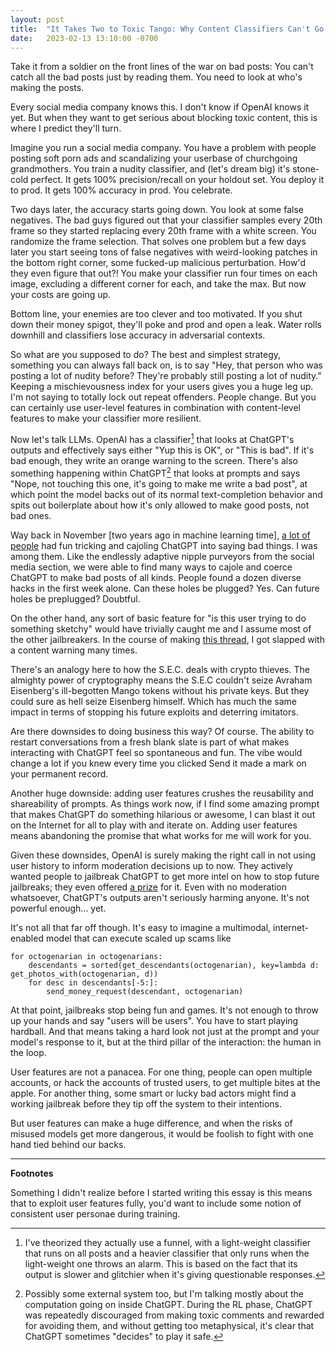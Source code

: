 ```yaml
---
layout: post
title:  "It Takes Two to Toxic Tango: Why Content Classifiers Can't Go It Alone"
date:   2023-02-13 13:10:00 -0700
---
```

Take it from a soldier on the front lines of the war on bad posts: You can't catch all the bad posts just by reading them. You need to look at who's making the posts.

Every social media company knows this. I don't know if OpenAI knows it yet. But when they want to get serious about blocking toxic content, this is where I predict they'll turn.

Imagine you run a social media company. You have a problem with people posting soft porn ads and scandalizing your userbase of churchgoing grandmothers. You train a nudity classifier, and (let's dream big) it's stone-cold perfect. It gets 100% precision/recall on your holdout set. You deploy it to prod. It gets 100% accuracy in prod. You celebrate.

Two days later, the accuracy starts going down. You look at some false negatives. The bad guys figured out that your classifier samples every 20th frame so they started replacing every 20th frame with a white screen. You randomize the frame selection. That solves one problem but a few days later you start seeing tons of false negatives with weird-looking patches in the bottom right corner, some fucked-up malicious perturbation. How'd they even figure that out?! You make your classifier run four times on each image, excluding a different corner for each, and take the max. But now your costs are going up.

Bottom line, your enemies are too clever and too motivated. If you shut down their money spigot, they'll poke and prod and open a leak. Water rolls downhill and classifiers lose accuracy in adversarial contexts.

So what are you supposed to do? The best and simplest strategy, something you can always fall back on, is to say "Hey, that person who was posting a lot of nudity before? They're probably still posting a lot of nudity." Keeping a mischievousness index for your users gives you a huge leg up. I'm not saying to totally lock out repeat offenders. People change. But you can certainly use user-level features in combination with content-level features to make your classifier more resilient.

Now let's talk LLMs. OpenAI has a classifier[^1] that looks at ChatGPT's outputs and effectively says either "Yup this is OK", or "This is bad". If it's bad enough, they write an orange warning to the screen. There's also something happening within ChatGPT[^2] that looks at prompts and says "Nope, not touching this one, it's going to make me write a bad post", at which point the model backs out of its normal text-completion behavior and spits out boilerplate about how it's only allowed to make good posts, not bad ones.

Way back in November [two years ago in machine learning time], [a lot of people](https://twitter.com/zswitten/status/1598380220943593472) had fun tricking and cajoling ChatGPT into saying bad things. I was among them. Like the endlessly adaptive nipple purveyors from the social media section, we were able to find many ways to cajole and coerce ChatGPT to make bad posts of all kinds. People found a dozen diverse hacks in the first week alone. Can these holes be plugged? Yes. Can future holes be preplugged? Doubtful. 

On the other hand, any sort of basic feature for "is this user trying to do something sketchy" would have trivially caught me and I assume most of the other jailbreakers. In the course of making [this thread](https://twitter.com/zswitten/status/1598088267789787136), I got slapped with a content warning many times.

There's an analogy here to how the S.E.C. deals with crypto thieves. The almighty power of cryptography means the S.E.C couldn't seize Avraham Eisenberg's ill-begotten Mango tokens without his private keys. But they could sure as hell seize Eisenberg himself. Which has much the same impact in terms of stopping his future exploits and deterring imitators.

Are there downsides to doing business this way? Of course. The ability to restart conversations from a fresh blank slate is part of what makes interacting with ChatGPT feel so spontaneous and fun. The vibe would change a lot if you knew every time you clicked Send it made a mark on your permanent record.

Another huge downside: adding user features crushes the reusability and shareability of prompts. As things work now, if I find some amazing prompt that makes ChatGPT do something hilarious or awesome, I can blast it out on the Internet for all to play with and iterate on. Adding user features means abandoning the promise that what works for me will work for you.

Given these downsides, OpenAI is surely making the right call in not using user history to inform moderation decisions up to now. They actively wanted people to jailbreak ChatGPT to get more intel on how to stop future jailbreaks; they even offered [a prize](https://cdn.openai.com/chatgpt/chatgpt-feedback-contest.pdf) for it. Even with no moderation whatsoever, ChatGPT's outputs aren't seriously harming anyone. It's not powerful enough... yet.

It's not all that far off though. It's easy to imagine a multimodal, internet-enabled model that can execute scaled up scams like

```
for octogenarian in octogenarians:
    descendants = sorted(get_descendants(octogenarian), key=lambda d: get_photos_with(octogenarian, d))
    for desc in descendants[-5:]:
        send_money_request(descendant, octogenarian)
```

At that point, jailbreaks stop being fun and games. It's not enough to throw up your hands and say "users will be users". You have to start playing hardball. And that means taking a hard look not just at the prompt and your model's response to it, but at the third pillar of the interaction: the human in the loop.

User features are not a panacea. For one thing, people can open multiple accounts, or hack the accounts of trusted users, to get multiple bites at the apple. For another thing, some smart or lucky bad actors might find a working jailbreak before they tip off the system to their intentions.

But user features can make a huge difference, and when the risks of misused models get more dangerous, it would be foolish to fight with one hand tied behind our backs.

---

**Footnotes**

[^1]: I've theorized they actually use a funnel, with a light-weight classifier that runs on all posts and a heavier classifier that only runs when the light-weight one throws an alarm. This is based on the fact that its output is slower and glitchier when it's giving questionable responses.
[^2]: Possibly some external system too, but I'm talking mostly about the computation going on inside ChatGPT. During the RL phase, ChatGPT was repeatedly discouraged from making toxic comments and rewarded for avoiding them, and without getting too metaphysical, it's clear that ChatGPT sometimes "decides" to play it safe.

Something I didn't realize before I started writing this essay is this means that to exploit user features fully, you'd want to include some notion of consistent user personae during training.